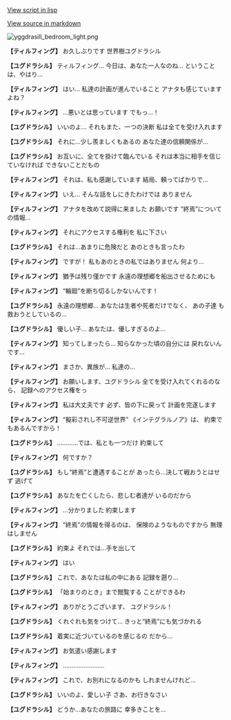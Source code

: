 [View script in lisp](../scripts/210101020.txt)

[View source in markdown](210101020.md)

![yggdrasill_bedroom_light.png](../images/backgrounds/yggdrasill_bedroom_light.png)

**【ティルフィング】**
お久しぶりです
世界樹ユグドラシル

**【ユグドラシル】**
ティルフィング…
今日は、あなた一人なのね…
ということは、やはり…

**【ティルフィング】**
はい…
私達の計画が進んでいること
アナタも感じていますよね？

**【ティルフィング】**
…悪いとは思っています
でもっ…！

**【ユグドラシル】**
いいのよ…
それもまた、一つの決断
私は全てを受け入れます

**【ユグドラシル】**
それに…少し羨ましくもあるの
あなた達の信頼関係が…

**【ユグドラシル】**
お互いに、全てを掛けて臨んでいる
それは本当に相手を信じていなければ
できないことだもの

**【ティルフィング】**
それは、私も感謝しています
結局、頼ってばかりで…

**【ティルフィング】**
いえ…
そんな話をしにきたわけでは
ありません

**【ティルフィング】**
アナタを改めて説得に来ました
お願いです
“終焉”についての情報…

**【ティルフィング】**
それにアクセスする権利を
私に下さい

**【ユグドラシル】**
それは…あまりに危険だと
あのときも言ったわ

**【ティルフィング】**
ですが！
私もあのときの私ではありません
何より…

**【ティルフィング】**
猶予は残り僅かです
永遠の理想郷を船出させるためにも

**【ティルフィング】**
“輪廻”を断ち切るしかないんです！

**【ユグドラシル】**
永遠の理想郷…
あなたは生者や死者だけでなく、
あの子達 も救おうとしているの…

**【ユグドラシル】**
優しい子…
あなたは、優しすぎるのよ…

**【ティルフィング】**
知ってしまったら…
知らなかった頃の自分には
戻れないんです…

**【ティルフィング】**
まさか、異族が…
私達の…

**【ティルフィング】**
お願いします、ユグドラシル
全てを受け入れてくれるのなら、
記録へのアクセス権をっ

**【ティルフィング】**
私は大丈夫です
必ず、皆の下に戻って
計画を完遂します

**【ティルフィング】**
“擬彩されし不可逆世界”
《インテグラルノア》は、
約束でもあるんですから！

**【ユグドラシル】**
…………では、私とも一つだけ
約束して

**【ティルフィング】**
何ですか？

**【ユグドラシル】**
もし“終焉”と遭遇することが
あったら…決して戦おうとはせず
逃げて

**【ユグドラシル】**
あなたを亡くしたら、悲しむ者達が
いるのだから

**【ティルフィング】**
…分かりました
約束します

**【ティルフィング】**
“終焉”の情報を得るのは、
保険のようなものですから
無理はしません

**【ユグドラシル】**
約束よ
それでは…手を出して

**【ティルフィング】**
はい

**【ユグドラシル】**
これで、あなたは私の中にある
記録を遡り…

**【ユグドラシル】**
「始まりのとき」まで閲覧する
ことができるわ

**【ティルフィング】**
ありがとうございます、
ユグドラシル！

**【ユグドラシル】**
くれぐれも気をつけて…
きっと“終焉”にも気づかれる

**【ユグドラシル】**
着実に近づいているのを感じるの
だから…

**【ティルフィング】**
お気遣い感謝します

**【ティルフィング】**
……………………

**【ティルフィング】**
これで、お別れになるのかも
しれませんけれど…

**【ユグドラシル】**
いいのよ、愛しい子
さあ、お行きなさい

**【ユグドラシル】**
どうか…あなたの旅路に
幸多きことを…